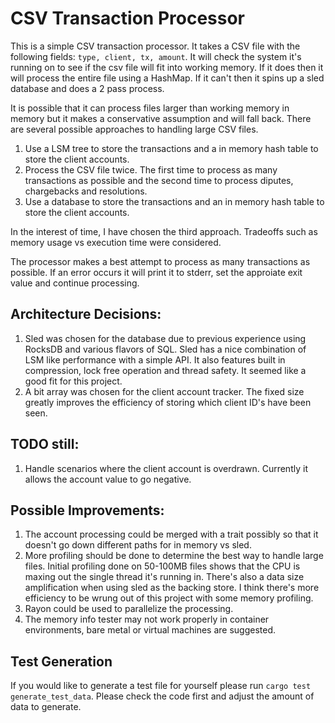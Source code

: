 # CSV Transaction Processor

This is a simple CSV transaction processor. It takes a CSV file with the following fields: 
`type, client, tx, amount`. 
It will check the system it's running on to see if the csv file will fit into working memory. If it does then it will process the entire file using a HashMap. 
If it can't then it spins up a sled database and does a 2 pass process. 

It is possible that it can process files larger than working memory in memory but it makes a conservative assumption and will fall back.
There are several possible approaches to handling large CSV files. 
1. Use a LSM tree to store the transactions and a in memory hash table to store the client accounts.
2. Process the CSV file twice. The first time to process as many transactions as possible and the second time to process diputes, chargebacks and resolutions.
3. Use a database to store the transactions and an in memory hash table to store the client accounts.

In the interest of time, I have chosen the third approach. Tradeoffs such as memory usage vs execution time were considered.

The processor makes a best attempt to process as many transactions as possible. If an error occurs it will print it to stderr, set the approiate exit value and continue processing. 

## Architecture Decisions:
1. Sled was chosen for the database due to previous experience using RocksDB and various flavors of SQL. Sled has a nice combination of LSM like performance with a simple API. It also features built in compression, lock free operation and thread safety. It seemed like a good fit for this project.
2. A bit array was chosen for the client account tracker. The fixed size greatly improves the efficiency of storing which client ID's have been seen.

## TODO still: 
1. Handle scenarios where the client account is overdrawn. Currently it allows the account value to go negative.

## Possible Improvements:
1. The account processing could be merged with a trait possibly so that it doesn't go down different paths for in memory vs sled.
2. More profiling should be done to determine the best way to handle large files. Initial profiling done on 50-100MB files shows that the CPU is maxing out the single thread it's running in. There's also a data size amplification when using sled as the backing store. I think there's more efficiency to be wrung out of this project with some memory profiling.
3. Rayon could be used to parallelize the processing.
4. The memory info tester may not work properly in container environments, bare metal or virtual machines are suggested.

## Test Generation
If you would like to generate a test file for yourself please run `cargo test generate_test_data`. Please check the code first and adjust the amount of data to generate.

